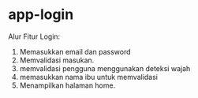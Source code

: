 # app-login

Alur Fitur Login:
1. Memasukkan email dan password
2. Memvalidasi masukan.
3. memvalidasi pengguna menggunakan deteksi wajah
4. memasukkan nama ibu untuk memvalidasi
5. Menampilkan halaman home.
